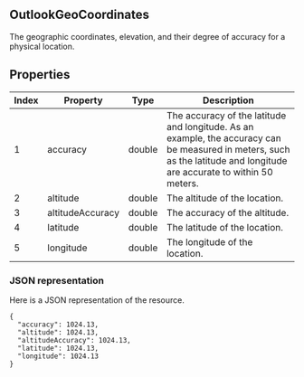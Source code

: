 ## OutlookGeoCoordinates
The geographic coordinates, elevation, and their degree of accuracy for a physical location.

## Properties

| Index | Property         | Type   | Description                                                                                                                                                             |
|-------|------------------|--------|-------------------------------------------------------------------------------------------------------------------------------------------------------------------------|
| 1     | accuracy         | double | The accuracy of the latitude and longitude. As an example, the accuracy can be measured in meters, such as the latitude and longitude are accurate to within 50 meters. |
| 2     | altitude         | double | The altitude of the location.                                                                                                                                           |
| 3     | altitudeAccuracy | double | The accuracy of the altitude.                                                                                                                                           |
| 4     | latitude         | double | The latitude of the location.                                                                                                                                           |
| 5     | longitude        | double | The longitude of the location.                                                                                                                                          |

		
### JSON representation
Here is a JSON representation of the resource.
```http 
{
  "accuracy": 1024.13,
  "altitude": 1024.13,
  "altitudeAccuracy": 1024.13,
  "latitude": 1024.13,
  "longitude": 1024.13
}
```


